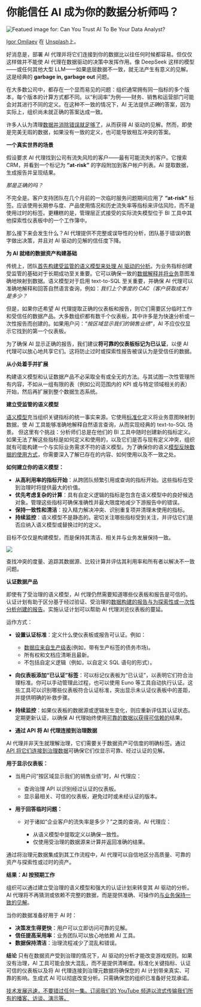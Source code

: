# 你能信任 AI 成为你的数据分析师吗？

![Featued image for: Can You Trust AI To Be Your Data Analyst?](https://cdn.thenewstack.io/media/2025/03/8e34160a-igor-omilaev-9xtksci9crg-unsplash-1024x576.jpg)

[Igor Omilaev](https://unsplash.com/@omilaev?utm_content=creditCopyText&utm_medium=referral&utm_source=unsplash) 在 [Unsplash](https://unsplash.com/photos/a-neon-neon-sign-that-is-on-the-side-of-a-wall-9XtKSci9crg?utm_content=creditCopyText&utm_medium=referral&utm_source=unsplash)上。

好消息是，部署 AI 代理并将它们连接到你的数据比以往任何时候都容易。但仅仅这样做并不能使 AI 代理在数据驱动的决策中发挥作用。像 DeepSeek 这样的模型——或任何其他大型 LLM——如果底层数据不一致，就无法产生有意义的见解。这是经典的 **garbage in, garbage out** 问题。

在大多数公司中，都存在一个显而易见的问题：组织通常拥有同一指标的多个版本，每个版本的计算方式都不同。以“利润率”为例——财务、销售和运营部门可能会对其进行不同的定义。在这种不一致的情况下，AI 无法提供*正确*的答案，因为实际上，组织尚未就正确的答案达成一致。

许多人认为清理[数据并消除错误就足够了](https://thenewstack.io/observability-isnt-enough-its-time-to-federate-log-data/)，从而获得 AI 驱动的见解。然而，即使是完美无瑕的数据，如果没有一致的定义，也可能导致相互冲突的答案。

**一个真实世界的场景**

假设要求 AI 代理找到公司有流失风险的客户——最有可能流失的客户。它搜索 CRM，并看到一个标记为 **“at-risk”** 的字段附加到客户帐户列表。AI 提取数据，生成报告并呈现结果。

*那是正确的吗？*

不完全是。客户支持团队在几个月前的一次临时服务问题期间应用了 **“at-risk”** 标签。应该使用长期参与度、产品使用情况和历史流失率等指标来评估风险，而不是使用过时的标签。更糟糕的是，管理层正式接受的实际流失模型位于 BI 工具中其他探索性仪表板中的一个工作簿中。

那么接下来会发生什么？AI 代理提供不完整或误导性的分析，团队基于错误的数字做出决策，并且对 AI 驱动的见解的信任度下降。

**为 AI 就绪的数据资产构建基础**

传统上，团队[首先构建受监管的语义模型来处理 AI 驱动的分析](https://thenewstack.io/building-ai-driven-applications-with-a-multimodal-approach/)。为业务指标创建受监管的基础对于长期成功至关重要。它可以确保一致的[数据解释并将业务](https://thenewstack.io/ai-adoption-why-businesses-struggle-to-move-from-development-to-production/)意图准确地映射到数据。语义模型对于启用 text-to-SQL 至关重要，并确保 AI 代理可以准确地解释和回答自然语言查询，例如：*我们上个季度的 CAC（客户获取成本）是多少？*

但是，如果你还希望 AI 代理提取正确的仪表板和报告，则它们需要区分临时工作和受信任的数据产品。大多数组织都有数千个仪表板，其中许多是为快速分析或一次性报告而创建的。如果用户问：*“按区域显示我们的销售业绩”*，AI 不应仅仅显示它找到的第一个仪表板。

为了确保 AI 显示正确的报告，我们建议**将可靠的仪表板标记为已认证**，以便 AI 代理可以放心地共享它们。这将防止过时或探索性报告被误认为是受信任的数据。

**从小处着手并扩展**

构建语义模型和认证数据产品不必采取全有或全无的方法。与其试图一次性管理所有内容，不如从一组有限的表（例如公司范围内的 KPI 或与特定领域相关的表）开始，然后再扩展到整个数据生态系统。

**建立受监管的语义模型**

[语义模型](https://euno.ai/blog/semantic-layers/)充当组织关键指标的统一事实来源。它使用[标准化](https://thenewstack.io/why-we-need-an-inter-cloud-data-standard/)定义将业务意图映射到数据，使 AI 工具能够准确地解释自然语言查询，从而实现经典的 text-to-SQL 场景。
但这里有个挑战：分析师们总是在他们的 BI 工具中随时创建新的指标定义。如果无法了解这些指标是如何定义和使用的，以及它们是否与现有定义冲突，组织就有可能构建一个与实际业务需求不符的语义模型。为了确保你的语义[模型反映数据的使用方式](https://thenewstack.io/data-modeling-part-2-method-for-time-series-databases/)，你需要深入了解已存在的内容、如何使用以及不一致之处。

**如何建立你的语义模型：**

*   **从高利用率的指标开始**：从跨团队频繁引用或查询的指标开始。这些指标在受到治理时将提供最大的价值。
*   **优先考虑复杂的计算**：具有自定义逻辑的指标是包含在语义模型中的良好候选对象。管理这些指标可确保准确性并最大限度地减少下游报告中的错误。
*   **保持一致性和清洁**：投入精力解决冲突、识别重复项并清理未使用的指标。
*   **持续监控**：语义模型不是静态的。密切关注哪些指标受到关注，并评估它们是否应纳入语义模型或替换过时的定义。

目标不仅仅是构建模型，而是保持其清洁、相关并与业务发展保持一致。

![](https://cdn.thenewstack.io/media/2025/03/12fa9433-conflict-analysis-1024x512.png)

查找冲突的度量、追踪其数据源、比较计算并评估其利用率和所有者以解决不一致问题。

**认证数据产品**

即使有了受治理的语义模型，AI 代理仍然需要知道哪些仪表板和报告是可信的。认证计划有助于区分基于经过验证、受治理的[数据构建的报告与为探索性或一次性分析创建的报告](https://thenewstack.io/the-rise-of-community-driven-data-analysis-in-the-age-of-ai/)。实施认证计划可以帮助 AI 代理浏览仪表板的蔓延。

运作方式：

*   **设置认证标准**：定义什么使仪表板或报告可认证。例如：

    *   [数据应来自生产级表](https://thenewstack.io/a-react-based-open-source-tool-for-creating-data-tables/)(例如，带有生产标签的债务市场)。
    *   所有权和文档应清晰且最新。
    *   不包括自定义逻辑（例如，以自定义 SQL 语句的形式）。
*   **向仪表板添加“已认证”标签**：可以标记仪表板为“已认证”，以表明它们符合治理标准。你可以手动管理此过程，也可以使用 Euno 等工具自动执行认证。这些工具可以识别哪些仪表板符合认证标准，突出显示未认证仪表板中的差距，并提供明确的补救步骤。
*   **持续监控**：如果仪表板的数据源或逻辑发生变化，则应重新评估其认证状态。定期更新认证，以确保 AI 代理始终使用[可靠的数据以获得可信赖的](https://thenewstack.io/aws-brings-trusted-extension-support-to-managed-postgres/)结果。
*   **通过 API 将 AI 代理连接到治理数据**

AI 代理并非天生就理解治理，它们需要关于数据资产可信度的明确标签。通过 [API 将它们连接到治理数据](https://thenewstack.io/make-data-governance-automation-suck-less-with-a-supergraph/)可确保它们仅显示可靠、经过认证的见解。

**用于显示仪表板：**

*   当用户问“按区域显示我们的销售业绩”时，AI 代理应：

    *   查询治理 API 以识别经过认证的仪表板。
    *   显示最相关、可信的仪表板，避免过时或未经认证的版本。
*   **用于回答临时问题：**

    *   对于诸如“企业客户的流失率是多少？”之类的查询，AI 代理应：

        *   从语义模型中提取定义以确保一致性。
        *   仅使用受治理的数据源来计算并返回准确的结果。

通过将治理元数据集成到其工作流程中，AI 代理可以自信地区分高质量、可靠的资产与探索性或过时的资产。

**结果：AI 按预期工作**

组织可以通过建立受治理的语义模型和强大的认证计划来转变其 AI 驱动的分析。AI 代理将不再猜测或依赖不完整的数据，而是提供准确、可操作的[与业务保持一致的见解](https://thenewstack.io/data-unleashed-unlocking-powerful-business-insights/)。

当你的数据准备好用于 AI 时：

*   **决策发生得更快**：用户可以立即访问可靠的见解。
*   **信任提高采用率**：业务团队可以放心地依赖 AI 工具。
*   **数据保持清洁**：治理流程减少了混乱和错误。

**结论**
只有在数据资产受到治理的情况下，AI 驱动的分析才能改变游戏规则。如果没有治理，AI 工具可能会放大混乱，而不是提供清晰度。标准化关键指标、认证可信的仪表板以及将 AI 代理连接到治理元数据将确保您的 AI 计划带来真实、可靠的影响。生成式 AI 可以彻底改变分析。只需确保您的组织已准备好兑现承诺。

[技术发展迅速，不要错过任何一集。订阅我们的 YouTube 频道以流式传输我们所有的播客、访谈、演示等。](https://youtube.com/thenewstack?sub_confirmation=1)